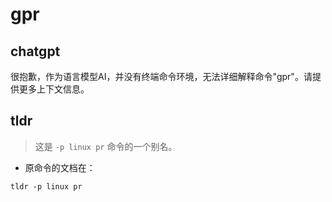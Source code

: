 # gpr 
## chatgpt 
很抱歉，作为语言模型AI，并没有终端命令环境，无法详细解释命令"gpr"。请提供更多上下文信息。 

## tldr 
 
> 这是 `-p linux pr` 命令的一个别名。

- 原命令的文档在：

`tldr -p linux pr`
